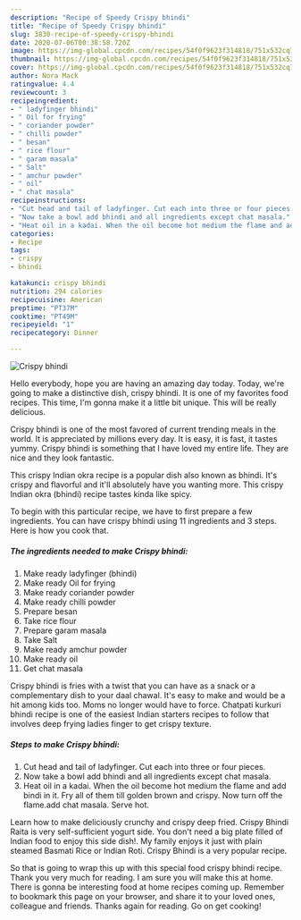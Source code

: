 ```yaml
---
description: "Recipe of Speedy Crispy bhindi"
title: "Recipe of Speedy Crispy bhindi"
slug: 3830-recipe-of-speedy-crispy-bhindi
date: 2020-07-06T00:38:58.720Z
image: https://img-global.cpcdn.com/recipes/54f0f9623f314818/751x532cq70/crispy-bhindi-recipe-main-photo.jpg
thumbnail: https://img-global.cpcdn.com/recipes/54f0f9623f314818/751x532cq70/crispy-bhindi-recipe-main-photo.jpg
cover: https://img-global.cpcdn.com/recipes/54f0f9623f314818/751x532cq70/crispy-bhindi-recipe-main-photo.jpg
author: Nora Mack
ratingvalue: 4.4
reviewcount: 3
recipeingredient:
- " ladyfinger bhindi"
- " Oil for frying"
- " coriander powder"
- " chilli powder"
- " besan"
- " rice flour"
- " garam masala"
- " Salt"
- " amchur powder"
- " oil"
- " chat masala"
recipeinstructions:
- "Cut head and tail of ladyfinger. Cut each into three or four pieces."
- "Now take a bowl add bhindi and all ingredients except chat masala."
- "Heat oil in a kadai. When the oil become hot medium the flame and add bindi in it. Fry all of them till golden brown and crispy. Now turn off the flame.add chat masala. Serve hot."
categories:
- Recipe
tags:
- crispy
- bhindi

katakunci: crispy bhindi 
nutrition: 294 calories
recipecuisine: American
preptime: "PT37M"
cooktime: "PT49M"
recipeyield: "1"
recipecategory: Dinner

---
```



![Crispy bhindi](https://img-global.cpcdn.com/recipes/54f0f9623f314818/751x532cq70/crispy-bhindi-recipe-main-photo.jpg)

Hello everybody, hope you are having an amazing day today. Today, we're going to make a distinctive dish, crispy bhindi. It is one of my favorites food recipes. This time, I'm gonna make it a little bit unique. This will be really delicious.

Crispy bhindi is one of the most favored of current trending meals in the world. It is appreciated by millions every day. It is easy, it is fast, it tastes yummy. Crispy bhindi is something that I have loved my entire life. They are nice and they look fantastic.

This crispy Indian okra recipe is a popular dish also known as bhindi. It&#39;s crispy and flavorful and it&#39;ll absolutely have you wanting more. This crispy Indian okra (bhindi) recipe tastes kinda like spicy.


To begin with this particular recipe, we have to first prepare a few ingredients. You can have crispy bhindi using 11 ingredients and 3 steps. Here is how you cook that.

<!--inarticleads1-->

##### The ingredients needed to make Crispy bhindi:

1. Make ready  ladyfinger (bhindi)
1. Make ready  Oil for frying
1. Make ready  coriander powder
1. Make ready  chilli powder
1. Prepare  besan
1. Take  rice flour
1. Prepare  garam masala
1. Take  Salt
1. Make ready  amchur powder
1. Make ready  oil
1. Get  chat masala


Crispy bhindi is fries with a twist that you can have as a snack or a complementary dish to your daal chawal. It&#39;s easy to make and would be a hit among kids too. Moms no longer would have to force. Chatpati kurkuri bhindi recipe is one of the easiest Indian starters recipes to follow that involves deep frying ladies finger to get crispy texture. 

<!--inarticleads2-->

##### Steps to make Crispy bhindi:

1. Cut head and tail of ladyfinger. Cut each into three or four pieces.
1. Now take a bowl add bhindi and all ingredients except chat masala.
1. Heat oil in a kadai. When the oil become hot medium the flame and add bindi in it. Fry all of them till golden brown and crispy. Now turn off the flame.add chat masala. Serve hot.


Learn how to make deliciously crunchy and crispy deep fried. Crispy Bhindi Raita is very self-sufficient yogurt side. You don&#39;t need a big plate filled of Indian food to enjoy this side dish!. My family enjoys it just with plain steamed Basmati Rice or Indian Roti. Crispy Bhindi is a very popular recipe. 

So that is going to wrap this up with this special food crispy bhindi recipe. Thank you very much for reading. I am sure you will make this at home. There is gonna be interesting food at home recipes coming up. Remember to bookmark this page on your browser, and share it to your loved ones, colleague and friends. Thanks again for reading. Go on get cooking!
